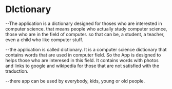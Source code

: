 # DIctionary

--The application is a dictionary designed for thoses who are interested in computer science.
that means people who actually study computer science, those who are in the field of computer.
so that can be, a student, a teacher, even a child who like computer stuff.

--the application is called dictionary. It is a computer science dictionary that contains words that are 
used in computer field. So the App is designed to helps those who are interesed in this field. 
It contains words with photos and links to google and wikipedia for those that are not satisfied with the traduction.

--there app can be used by everybody, kids, young or old people.